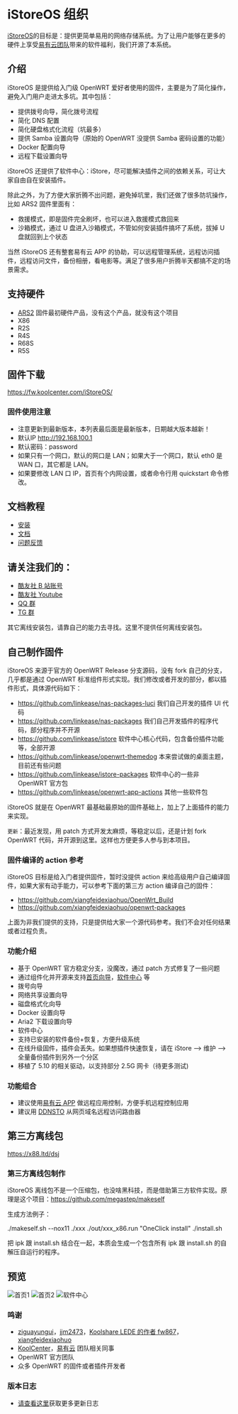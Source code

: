 # iStoreOS 组织

[iStoreOS](https://www.istoreos.com)的目标是：提供更简单易用的网络存储系统。为了让用户能够在更多的硬件上享受[易有云团队](https://www.linkease.com)带来的软件福利，我们开源了本系统。

## 介绍

iStoreOS 是提供给入门级 OpenWRT 爱好者使用的固件，主要是为了简化操作，避免入门用户走进太多坑。其中包括：

* 提供拨号向导，简化拨号流程
* 简化 DNS 配置
* 简化硬盘格式化流程（坑最多）
* 提供 Samba 设置向导（原始的 OpenWRT 没提供 Samba 密码设置的功能）
* Docker 配置向导
* 远程下载设置向导

iStoreOS 还提供了软件中心：iStore，尽可能解决插件之间的依赖关系，可让大家自由自在安装插件。

除此之外，为了方便大家折腾不出问题，避免掉坑里，我们还做了很多防坑操作，比如 ARS2 固件里面有：

* 救援模式，即是固件完全刷坏，也可以进入救援模式救回来
* 沙箱模式，通过 U 盘进入沙箱模式，不管如何安装插件搞坏了系统，拔掉 U 盘就回到上个状态

当然 iStoreOS 还有整套易有云 APP 的协助，可以远程管理系统，远程访问插件，远程访问文件，备份相册，看电影等。满足了很多用户折腾半天都搞不定的场景需求。

## 支持硬件

* [ARS2](https://easepi.linkease.com) 固件最初硬件产品，没有这个产品，就没有这个项目
* X86
* R2S
* R4S
* R68S
* R5S

## 固件下载

https://fw.koolcenter.com/iStoreOS/

### 固件使用注意

* 注意更新到最新版本，本列表最后面是最新版本，日期越大版本越新！
* 默认IP http://192.168.100.1
* 默认密码：password
* 如果只有一个网口，默认的网口是 LAN；如果大于一个网口，默认 eth0 是 WAN 口，其它都是 LAN。
* 如果要修改 LAN 口 IP，首页有个内网设置，或者命令行用 quickstart 命令修改。

## 文档教程

* [安装](https://doc.linkease.com/zh/guide/istoreos/install_x86.html)
* [文档](https://doc.linkease.com/zh/guide/istoreos/)
* [问题反馈](https://github.com/linkease/istoreos/issues)

## 请关注我们的：

* [酷友社 B 站账号](https://space.bilibili.com/1492058311?spm_id_from=333.788.0.0)
* [酷友社 Youtube](https://www.youtube.com/channel/UCvENMyIFurJi_SrnbnbyiZw)
* [QQ 群](https://www.koolcenter.com/posts/117)
* [TG 群](https://t.me/+QwxW7aimSMeRdQJX)

其它离线安装包，请靠自己的能力去寻找。这里不提供任何离线安装包。

## 自己制作固件

iStoreOS 来源于官方的 OpenWRT Release 分支源码，没有 fork 自己的分支，几乎都是通过 OpenWRT 标准组件形式实现。我们修改或者开发的部分，都以插件形式，具体源代码如下：

* https://github.com/linkease/nas-packages-luci 我们自己开发的插件 UI 代码
* https://github.com/linkease/nas-packages 我们自己开发插件的程序代码，部分程序并不开源
* https://github.com/linkease/istore 软件中心核心代码，包含备份插件功能等，全部开源
* https://github.com/linkease/openwrt-themedog 本来尝试做的桌面主题，目前还有些问题
* https://github.com/linkease/istore-packages 软件中心的一些非 OpenWRT 官方包
* https://github.com/linkease/openwrt-app-actions 其他一些软件包

iStoreOS 就是在 OpenWRT 最基础最原始的固件基础上，加上了上面插件的能力来实现。

`更新`：最近发现，用 patch 方式开发太麻烦，等稳定以后，还是计划 fork OpenWRT 代码，并开源到这里。这样也方便更多人参与到本项目。

### 固件编译的 action 参考

iStoreOS 目标是给入门者提供固件，暂时没提供 action 来给高级用户自己编译固件，如果大家有动手能力，可以参考下面的第三方 action 编译自己的固件：

* https://github.com/xiangfeidexiaohuo/OpenWrt_Build
* https://github.com/xiangfeidexiaohuo/openwrt-packages

上面为非我们提供的支持，只是提供给大家一个源代码参考。我们不会对任何结果或者过程负责。

### 功能介绍

* 基于 OpenWRT 官方稳定分支，没魔改，通过 patch 方式修复了一些问题
* 通过组件化并开源来支持[首页向导](https://github.com/linkease/nas-packages-luci/tree/main/luci/luci-app-quickstart)，[软件中心](https://github.com/linkease/istore) 等
* 拨号向导
* 网络共享设置向导
* 磁盘格式化向导
* Docker 设置向导
* Aria2 下载设置向导
* 软件中心
* 支持已安装的软件备份+恢复，方便升级系统
* 在线升级固件，插件会丢失。如果想插件快速恢复，请在 iStore --> 维护 --> 全量备份插件到另外一个分区
* 移植了 5.10 的相关驱动，以支持部分 2.5G 网卡（待更多测试)

### 功能组合

* 建议使用[易有云 APP](https://doc.linkease.com) 做远程应用控制，方便手机远程控制应用
* 建议用 [DDNSTO](https://www.ddnsto.com) 从网页域名远程访问路由器

## 第三方离线包

https://x88.ltd/dsj

### 第三方离线包制作

iStoreOS 离线包不是一个压缩包，也没啥黑科技，而是借助第三方软件实现。原理是这个项目：https://github.com/megastep/makeself

生成方法例子：

./makeself.sh --nox11 ./xxx ./out/xxx_x86.run "OneClick install" ./install.sh

把 ipk 跟 install.sh 结合在一起，本质会生成一个包含所有 ipk 跟 install.sh 的自解压自运行的程序。

## 预览

![首页1](https://www.koolcenter.com/assets/image/20220417/1515363189364101120.jpeg)
![首页2](https://www.koolcenter.com/assets/image/20220417/1515363238219354112.jpeg)
![软件中心](https://www.koolcenter.com/assets/image/20220417/1515363341009162240.jpeg)

### 鸣谢

* [ziguayungui](https://github.com/ziguayungui)，[jjm2473](https://github.com/jjm2473)，[Koolshare LEDE 的作者 fw867](https://github.com/fw867)，[xiangfeidexiaohuo](https://github.com/xiangfeidexiaohuo)
* [KoolCenter](https://www.koolcenter.com)，[易有云](https://www.linkease.com) 团队相关同事
* OpenWRT 官方团队
* 众多 OpenWRT 的固件或者插件开发者


### 版本日志

* [请查看这里](https://doc.linkease.com/zh/guide/istoreos/changelog.html)获取更多更新日志
